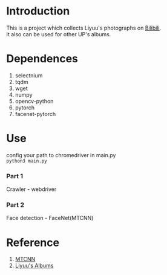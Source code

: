 # Introduction
This is a project which collects Liyuu's photographs on [Bilibili](www.bilibili.com).  
It also can be used for other UP's albums.
# Dependences
1. selectnium
2. tqdm
3. wget
4. numpy
5. opencv-python
6. pytorch
7. facenet-pytorch  
# Use
config your path to chromedriver in main.py  
```python3 main.py```  

### Part 1
Crawler - webdriver
### Part 2
Face detection - FaceNet(MTCNN)

# Reference
1. [MTCNN](https://arxiv.org/abs/1604.02878v1)
2. [Liyuu's Albums](https://space.bilibili.com/4549624/album)